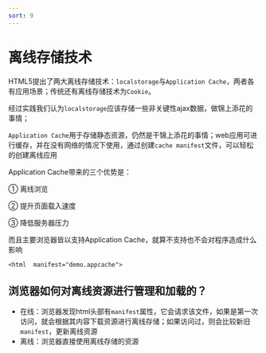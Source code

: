 ```yaml
---
sort: 9
---
```


# 离线存储技术

HTML5提出了两大离线存储技术：`localstorage`与`Application Cache`，两者各有应用场景；传统还有离线存储技术为`Cookie`。

经过实践我们认为`localstorage`应该存储一些非关键性ajax数据，做锦上添花的事情；

`Application Cache`用于存储静态资源，仍然是干锦上添花的事情；web应用可进行缓存，并在没有网络的情况下使用，通过创建`cache manifest`文件，可以轻松的创建离线应用

Application Cache带来的三个优势是：

① 离线浏览

② 提升页面载入速度

③ 降低服务器压力

而且主要浏览器皆以支持Application Cache，就算不支持也不会对程序造成什么影响

```
<html  manifest="demo.appcache">
```

## 浏览器如何对离线资源进行管理和加载的？

* 在线：浏览器发现html头部有`manifest`属性，它会请求该文件，如果是第一次访问，就会根据其内容下载资源进行离线存储；如果访问过，则会比较新旧`manifest`，更新离线资源
* 离线：浏览器直接使用离线存储的资源